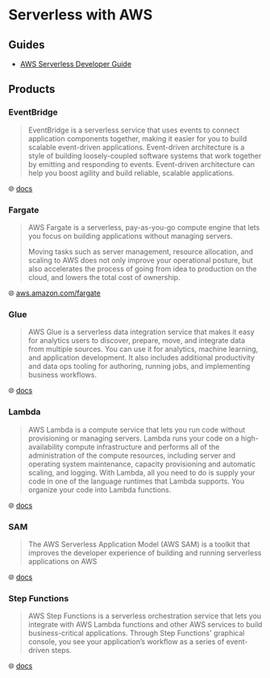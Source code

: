 # Serverless with AWS

## Guides

* [AWS Serverless Developer Guide](https://docs.aws.amazon.com/serverless/latest/devguide/welcome.html)

## Products

### EventBridge

> EventBridge is a serverless service that uses events to connect application components together, making it easier for you to build scalable event-driven applications.
> Event-driven architecture is a style of building loosely-coupled software systems that work together by emitting and responding to events.
> Event-driven architecture can help you boost agility and build reliable, scalable applications.

🌐 [docs](https://docs.aws.amazon.com/eventbridge/latest/userguide/eb-what-is.html)

### Fargate

> AWS Fargate is a serverless, pay-as-you-go compute engine that lets you focus on building applications without managing servers.
>
> Moving tasks such as server management, resource allocation, and scaling to AWS does not only improve your operational posture, but also accelerates the process of going from idea to production on the cloud, and lowers the total cost of ownership.

🌐 [aws.amazon.com/fargate](https://aws.amazon.com/fargate/)

### Glue

> AWS Glue is a serverless data integration service that makes it easy for analytics users to discover, prepare, move, and integrate data from multiple sources.
> You can use it for analytics, machine learning, and application development.
> It also includes additional productivity and data ops tooling for authoring, running jobs, and implementing business workflows.

🌐 [docs](https://docs.aws.amazon.com/glue/latest/dg/what-is-glue.html)

### Lambda

> AWS Lambda is a compute service that lets you run code without provisioning or managing servers.
> Lambda runs your code on a high-availability compute infrastructure and performs all of the administration of the compute resources, including server and operating system maintenance, capacity provisioning and automatic scaling, and logging.
> With Lambda, all you need to do is supply your code in one of the language runtimes that Lambda supports.
> You organize your code into Lambda functions.

🌐 [docs](https://docs.aws.amazon.com/lambda/latest/dg/welcome.html)

### SAM

> The AWS Serverless Application Model (AWS SAM) is a toolkit that improves the developer experience of building and running serverless applications on AWS

🌐 [docs](https://docs.aws.amazon.com/serverless-application-model/latest/developerguide/what-is-sam.html)

### Step Functions

> AWS Step Functions is a serverless orchestration service that lets you integrate with AWS Lambda functions and other AWS services to build business-critical applications.
> Through Step Functions' graphical console, you see your application’s workflow as a series of event-driven steps.

🌐 [docs](https://docs.aws.amazon.com/step-functions/latest/dg/welcome.html)
